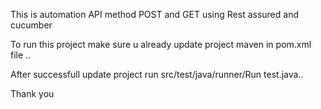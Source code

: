 This is automation API method POST and GET using Rest assured and cucumber

To run this project make sure u already update project maven in pom.xml file ..

After successfull update project run src/test/java/runner/Run test.java..

Thank you